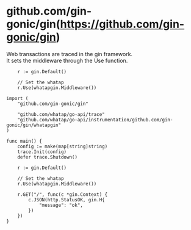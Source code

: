 # github.com/gin-gonic/gin(https://github.com/gin-gonic/gin)

Web transactions are traced in the gin framework.\
It sets the middleware through the Use function.

```
    r := gin.Default()
    
    // Set the whatap
    r.Use(whatapgin.Middleware())
```

```
import (
    "github.com/gin-gonic/gin"
    
    "github.com/whatap/go-api/trace"
    "github.com/whatap/go-api/instrumentation/github.com/gin-gonic/gin/whatapgin"
)

func main() {
    config := make(map[string]string)
    trace.Init(config)
    defer trace.Shutdown()
    
    r := gin.Default()
    
    // Set the whatap
    r.Use(whatapgin.Middleware())
    
    r.GET("/", func(c *gin.Context) {
        c.JSON(http.StatusOK, gin.H{
            "message": "ok",
        })
    })
}
```
